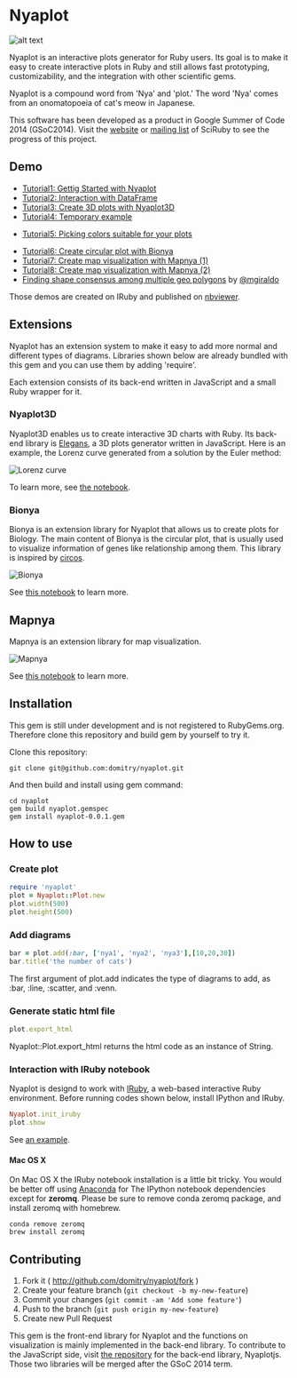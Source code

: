 # Nyaplot
![alt text](https://dl.dropboxusercontent.com/u/47978121/gsoc/nyaoplot_top.png)

Nyaplot is an interactive plots generator for Ruby users. Its goal is to make it easy to create interactive plots in Ruby and still allows fast prototyping, customizability, and the integration with other scientific gems.

Nyaplot is a compound word from 'Nya' and 'plot.' The word 'Nya' comes from an onomatopoeia of cat's meow in Japanese.

This software has been developed as a product in Google Summer of Code 2014 (GSoC2014). Visit the [website]((http://sciruby.com/blog/)) or [mailing list](https://groups.google.com/forum/#!forum/sciruby-dev) of SciRuby to see the progress of this project.

## Demo

+ [Tutorial1: Gettig Started with Nyaplot](http://nbviewer.ipython.org/github/domitry/Nyaplot/blob/master/examples/notebook/Introduction.ipynb)
+ [Tutorial2: Interaction with DataFrame](http://nbviewer.ipython.org/github/domitry/Nyaplot/blob/master/examples/notebook/Interaction_with_DataFrame.ipynb)
+ [Tutorial3: Create 3D plots with Nyaplot3D](http://nbviewer.ipython.org/github/domitry/Nyaplot/blob/master/examples/notebook/3DPlot.ipynb)
+ [Tutorial4: Temporary example](http://nbviewer.ipython.org/github/domitry/nyaplot-example/blob/master/line.ipynb)
* [Tutorial5: Picking colors suitable for your plots](http://nbviewer.ipython.org/github/domitry/nyaplot/blob/master/examples/notebook/Colors.ipynb)
+ [Tutorial6: Create circular plot with Bionya](http://nbviewer.ipython.org/github/domitry/nyaplot/blob/master/examples/notebook/Bionya.ipynb)
+ [Tutorial7: Create map visualization with Mapnya (1)](http://nbviewer.ipython.org/github/domitry/nyaplot/blob/master/examples/notebook/Mapnya.ipynb)
+ [Tutorial8: Create map visualization with Mapnya (2)](http://nbviewer.ipython.org/github/domitry/nyaplot/blob/master/examples/notebook/Mapnya2.ipynb)
+ [Finding shape consensus among multiple geo polygons](http://nbviewer.ipython.org/gist/mgiraldo/a68b53175ce5892531bc) by [@mgiraldo](https://github.com/mgiraldo)

Those demos are created on IRuby and published on [nbviewer](http://nbviewer.ipython.org/).

## Extensions

Nyaplot has an extension system to make it easy to add more normal and different types of diagrams.
Libraries shown below are already bundled with this gem and you can use them by adding 'require'.

Each extension consists of its back-end written in JavaScript and a small Ruby wrapper for it. 

### Nyaplot3D

Nyaplot3D enables us to create interactive 3D charts with Ruby.
Its back-end library is [Elegans](https://github.com/domitry/elegans), a 3D plots generator written in JavaScript.
Here is an example, the Lorenz curve generated from a solution by the Euler method:

![Lorenz curve](https://dl.dropboxusercontent.com/u/47978121/gsoc/nyaplot3d.png)

To learn more, see [the notebook](http://nbviewer.ipython.org/github/domitry/Nyaplot/blob/master/examples/notebook/3DPlot.ipynb).

### Bionya

Bionya is an extension library for Nyaplot that allows us to create plots for Biology. The main content of Bionya is the circular plot, that is usually used to visualize information of genes like relationship among them. This library is inspired by [circos](http://circos.ca/).

![Bionya](https://dl.dropboxusercontent.com/u/47978121/gsoc/bionya.png)

See [this notebook](http://nbviewer.ipython.org/github/domitry/nyaplot/blob/master/examples/notebook/Bionya.ipynb) to learn more.

## Mapnya

Mapnya is an extension library for map visualization.

![Mapnya](https://dl.dropboxusercontent.com/u/47978121/gsoc/mapnya.png)

See [this notebook](http://nbviewer.ipython.org/github/domitry/nyaplot/blob/master/examples/notebook/Mapnya.ipynb) to learn more.

## Installation

This gem is still under development and is not registered to RubyGems.org. Therefore clone this repository and build gem by yourself to try it.

Clone this repository:

    git clone git@github.com:domitry/nyaplot.git
    
And then build and install using gem command:

    cd nyaplot
    gem build nyaplot.gemspec
    gem install nyaplot-0.0.1.gem


<!--
Add this line to your application's Gemfile:

    gem 'nyaplot'

And then execute:

    $ bundle

Or install it yourself as:

    $ gem install nyaplot
-->

## How to use
### Create plot
```ruby
require 'nyaplot'
plot = Nyaplot::Plot.new
plot.width(500)
plot.height(500)
```

### Add diagrams
```ruby
bar = plot.add(:bar, ['nya1', 'nya2', 'nya3'],[10,20,30])
bar.title('the number of cats')
```
The first argument of plot.add indicates the type of diagrams to add, as :bar, :line, :scatter, and :venn.

### Generate static html file
```ruby
plot.export_html
```
Nyaplot::Plot.export_html returns the html code as an instance of String.

### Interaction with IRuby notebook
Nyaplot is designd to work with [IRuby](https://github.com/minad/iruby), a web-based interactive Ruby environment. Before running codes shown below, install IPython and IRuby.

```ruby
Nyaplot.init_iruby
plot.show
```
See [an example](http://nbviewer.ipython.org/github/domitry/Nyaplot/blob/master/examples/notebook/Introduction.ipynb). 

#### Mac OS X

On Mac OS X the IRuby notebook installation is a little bit tricky.
You would be better off using [Anaconda](https://store.continuum.io/cshop/anaconda/) for The IPython notebook dependencies except for **zeromq**.
Please be sure to remove conda zeromq package, and install zeromq with homebrew.

```shell
conda remove zeromq
brew install zeromq
```


## Contributing

1. Fork it ( http://github.com/domitry/nyaplot/fork )
2. Create your feature branch (`git checkout -b my-new-feature`)
3. Commit your changes (`git commit -am 'Add some feature'`)
4. Push to the branch (`git push origin my-new-feature`)
5. Create new Pull Request

This gem is the front-end library for Nyaplot and the functions on visualization is mainly implemented in the back-end library. To contribute to the JavaScript side, visit [the repository](https://github.com/domitry/Nyaplotjs) for the back-end library, Nyaplotjs. Those two libraries will be merged after the GSoC 2014 term.
